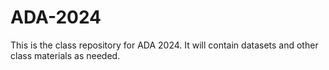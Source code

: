 # ADA-2024
This is the class repository for ADA 2024. It will contain datasets and other class materials as needed.


